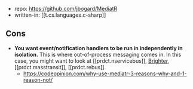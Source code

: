 
- repo: https://github.com/jbogard/MediatR
- written-in: [[t.cs.languages.c-sharp]]

## Cons

- **You want event/notification handlers to be run in independently in isolation.** This is where out-of-process messaging comes in. In this case, you might want to look at  [[prdct.nservicebus]], [Brighter](https://www.goparamore.io/), [[prdct.masstransit]], [[prdct.rebus]].
  - https://codeopinion.com/why-use-mediatr-3-reasons-why-and-1-reason-not/